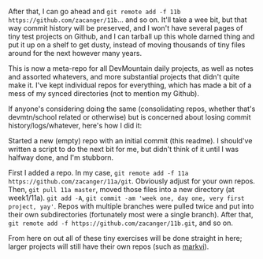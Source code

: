 
After that, I can go ahead and `git remote add -f 11b https://github.com/zacanger/11b`... and so on. It'll take a wee bit, but that way commit history will be preserved, and I won't have several pages of tiny test projects on Github, and I can tarball up this whole darned thing and put it up on a shelf to get dusty, instead of moving thousands of tiny files around for the next however many years.


This is now a meta-repo for all DevMountain daily projects, as well as notes and assorted whatevers, and more substantial projects that didn't quite make it. I've kept individual repos for everything, which has made a bit of a mess of my synced directories (not to mention my Github).

If anyone's considering doing the same (consolidating repos, whether that's devmtn/school related or otherwise) but is concerned about losing commit history/logs/whatever, here's how I did it:

Started a new (empty) repo with an initial commit (this readme). I should've written a script to do the next bit for me, but didn't think of it until I was halfway done, and I'm stubborn.

First I added a repo. In my case, `git remote add -f 11a https://github.com/zacanger/11a/git`. Obviously adjust for your own repos. Then, `git pull 11a master`, moved those files into a new directory (at week1/11a). `git add -A`, `git commit -am 'week one, day one, very first project, yay'`.  Repos with multiple branches were pulled twice and put into their own subdirectories (fortunately most were a single branch). After that, `git remote add -f https://github.com/zacanger/11b.git`, and so on.

From here on out all of these tiny exercises will be done straight in here; larger projects will still have their own repos (such as [markvi](https://github.com/zacanger/markvi.git)).

